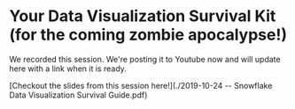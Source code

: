 # Your Data Visualization Survival Kit (for the coming zombie apocalypse!)

We recorded this session. We're posting it to Youtube now and will update here with a link when it is ready.

[Checkout the slides from this session here!](./2019-10-24 -- Snowflake Data Visualization Survival Guide.pdf)
